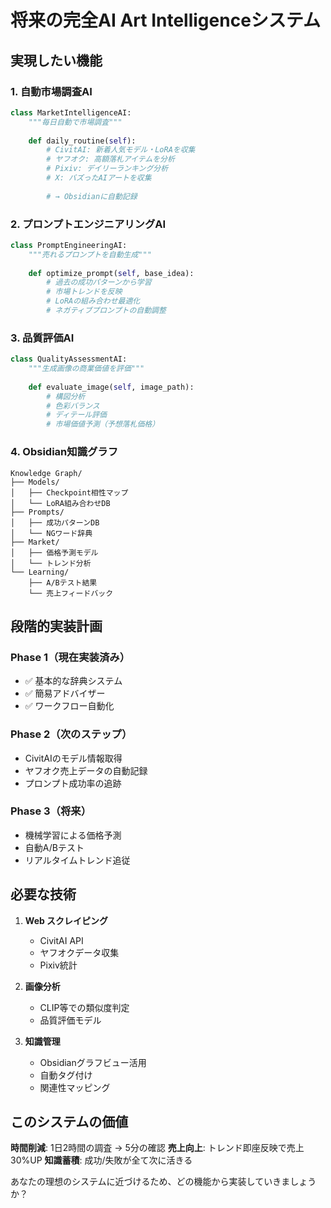 # 将来の完全AI Art Intelligenceシステム

## 実現したい機能

### 1. 自動市場調査AI
```python
class MarketIntelligenceAI:
    """毎日自動で市場調査"""
    
    def daily_routine(self):
        # CivitAI: 新着人気モデル・LoRAを収集
        # ヤフオク: 高額落札アイテムを分析
        # Pixiv: デイリーランキング分析
        # X: バズったAIアートを収集
        
        # → Obsidianに自動記録
```

### 2. プロンプトエンジニアリングAI
```python
class PromptEngineeringAI:
    """売れるプロンプトを自動生成"""
    
    def optimize_prompt(self, base_idea):
        # 過去の成功パターンから学習
        # 市場トレンドを反映
        # LoRAの組み合わせ最適化
        # ネガティブプロンプトの自動調整
```

### 3. 品質評価AI
```python
class QualityAssessmentAI:
    """生成画像の商業価値を評価"""
    
    def evaluate_image(self, image_path):
        # 構図分析
        # 色彩バランス
        # ディテール評価
        # 市場価値予測（予想落札価格）
```

### 4. Obsidian知識グラフ
```
Knowledge Graph/
├── Models/
│   ├── Checkpoint相性マップ
│   └── LoRA組み合わせDB
├── Prompts/
│   ├── 成功パターンDB
│   └── NGワード辞典
├── Market/
│   ├── 価格予測モデル
│   └── トレンド分析
└── Learning/
    ├── A/Bテスト結果
    └── 売上フィードバック
```

## 段階的実装計画

### Phase 1（現在実装済み）
- ✅ 基本的な辞典システム
- ✅ 簡易アドバイザー
- ✅ ワークフロー自動化

### Phase 2（次のステップ）
- CivitAIのモデル情報取得
- ヤフオク売上データの自動記録
- プロンプト成功率の追跡

### Phase 3（将来）
- 機械学習による価格予測
- 自動A/Bテスト
- リアルタイムトレンド追従

## 必要な技術

1. **Web スクレイピング**
   - CivitAI API
   - ヤフオクデータ収集
   - Pixiv統計

2. **画像分析**
   - CLIP等での類似度判定
   - 品質評価モデル

3. **知識管理**
   - Obsidianグラフビュー活用
   - 自動タグ付け
   - 関連性マッピング

## このシステムの価値

**時間削減**: 1日2時間の調査 → 5分の確認
**売上向上**: トレンド即座反映で売上30%UP
**知識蓄積**: 成功/失敗が全て次に活きる

あなたの理想のシステムに近づけるため、どの機能から実装していきましょうか？